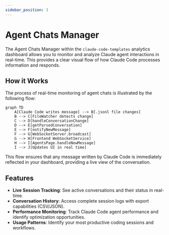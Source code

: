 ```yaml
---
sidebar_position: 3
---
```


# Agent Chats Manager

The Agent Chats Manager within the `claude-code-templates` analytics dashboard allows you to monitor and analyze Claude agent interactions in real-time. This provides a clear visual flow of how Claude Code processes information and responds.

## How it Works

The process of real-time monitoring of agent chats is illustrated by the following flow:

```mermaid
graph TD
    A[Claude Code writes message] --> B[.jsonl file changes]
    B --> C[FileWatcher detects change]
    C --> D[handleConversationChange]
    D --> E[getParsedConversation]
    E --> F[notifyNewMessage]
    F --> G[WebSocketServer.broadcast]
    G --> H[Frontend WebSocketService]
    H --> I[AgentsPage.handleNewMessage]
    I --> J[Updates UI in real time]
```

This flow ensures that any message written by Claude Code is immediately reflected in your dashboard, providing a live view of the conversation.

## Features

-   **Live Session Tracking**: See active conversations and their status in real-time.
-   **Conversation History**: Access complete session logs with export capabilities (CSV/JSON).
-   **Performance Monitoring**: Track Claude Code agent performance and identify optimization opportunities.
-   **Usage Patterns**: Identify your most productive coding sessions and workflows.
